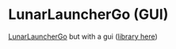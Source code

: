 # LunarLauncherGo (GUI)
[LunarLauncherGo](https://github.com/KotonBads/llg) but with a gui ([library here](https://pkg.go.dev/github.com/andlabs/ui))